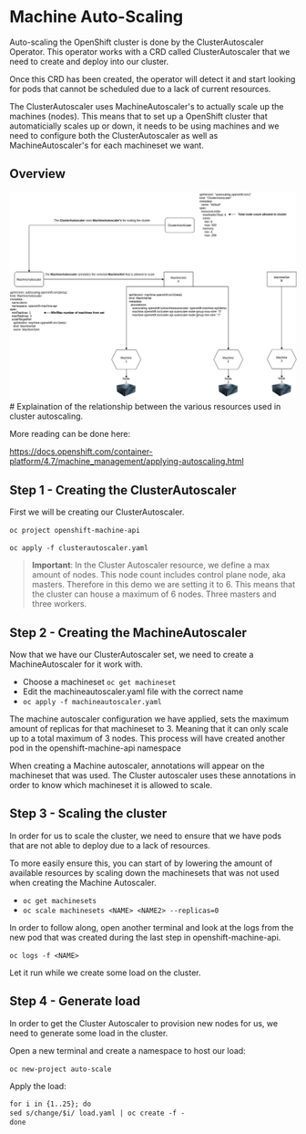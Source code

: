 Machine Auto-Scaling
=========

Auto-scaling the OpenShift cluster is done by the ClusterAutoscaler Operator. This operator works with a CRD called ClusterAutoscaler that we need to create and deploy into our cluster.

Once this CRD has been created, the operator will detect it and start looking for pods that cannot be scheduled due to a lack of current resources.

The ClusterAutoscaler uses MachineAutoscaler's to actually scale up the machines (nodes). This means that to set up a OpenShift cluster that automaticially scales up or down, it needs to be using machines and we need to configure both the ClusterAutoscaler as well as MachineAutoscaler's for each machineset we want.

## Overview

<img src="images/machine-scaling-relations.png" alt="scaling"/>
# Explaination of the relationship between the various resources used in cluster autoscaling.

More reading can be done here:

https://docs.openshift.com/container-platform/4.7/machine_management/applying-autoscaling.html

Step 1 - Creating the ClusterAutoscaler
------------
First we will be creating our ClusterAutoscaler.

`oc project openshift-machine-api`

`oc apply -f clusterautoscaler.yaml`

> **Important**: In the Cluster Autoscaler resource, we define a max amount of nodes. This node count includes control plane node, aka masters. Therefore in this demo we are setting it to 6. This means that the cluster can house a maximum of 6 nodes. Three masters and three workers.


Step 2 - Creating the MachineAutoscaler
------------
Now that we have our ClusterAutoscaler set, we need to create a MachineAutoscaler for it work with.

* Choose a machineset `oc get machineset`
* Edit the machineautoscaler.yaml file with the correct name
* `oc apply -f machineautoscaler.yaml`

The machine autoscaler configuration we have applied, sets the maximum amount of replicas for that machineset to 3. Meaning that it can only scale up to a total maximum of 3 nodes.
This process will have created another pod in the openshift-machine-api namespace

When creating a Machine autoscaler, annotations will appear on the machineset that was used. The Cluster autoscaler uses these annotations in order to know which machineset it is allowed to scale. 

Step 3 - Scaling the cluster
------------
In order for us to scale the cluster, we need to ensure that we have pods that are not able to deploy due to a lack of resources.

To more easily ensure this, you can start of by lowering the amount of available resources by scaling down the machinesets that was not used when creating the Machine Autoscaler.

* `oc get machinesets`
* `oc scale machinesets <NAME> <NAME2> --replicas=0`

In order to follow along, open another terminal and look at the logs from the new pod that was created during the last step in openshift-machine-api.

`oc logs -f <NAME>`

Let it run while we create some load on the cluster.


Step 4 - Generate load
------------
In order to get the Cluster Autoscaler to provision new nodes for us, we need to generate some load in the cluster.

Open a new terminal and create a namespace to host our load:

`oc new-project auto-scale`

Apply the load:

```
for i in {1..25}; do
sed s/change/$i/ load.yaml | oc create -f -
done
```
